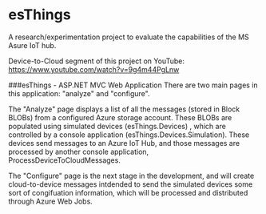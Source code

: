# esThings
A research/experimentation project to evaluate the capabilities of the MS Asure IoT hub.

Device-to-Cloud segment of this project on YouTube: https://www.youtube.com/watch?v=9g4m44PgLnw

###esThings - ASP.NET MVC Web Application
There are two main pages in this application: "analyze" and "configure".

The "Analyze" page displays a list of all the messages (stored in Block BLOBs) from a configured Azure storage account. These BLOBs are populated using simulated devices (esThings.Devices) , which are controlled by a console application (esThings.Devices.Simulation). These devices send messages to an Azure IoT Hub, and those messages are processed by another console application, ProcessDeviceToCloudMessages.

The "Configure" page is the next stage in the development, and will create cloud-to-device messages intdended to send the simulated devices some sort of congifuation information, which will be processed and distributed through Azure Web Jobs.
